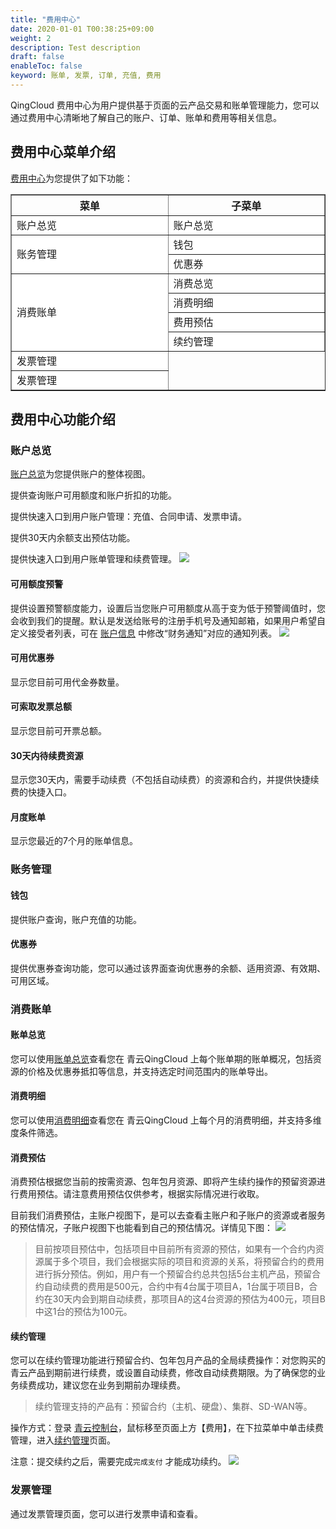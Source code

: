 ```yaml
---
title: "费用中心"
date: 2020-01-01 T00:38:25+09:00
weight: 2
description: Test description
draft: false
enableToc: false
keyword: 账单, 发票, 订单, 充值, 费用
---
```


QingCloud 费用中心为用户提供基于页面的云产品交易和账单管理能力，您可以通过费用中心清晰地了解自己的账户、订单、账单和费用等相关信息。

## 费用中心菜单介绍
[费用中心](https://console.qingcloud.com/finance/overview/)为您提供了如下功能：
<table border="1">
   <border  ></border>
   <thead>
   		<tr>
			<th  style="width:2000px">菜单</th>
			<th  style="width:2000px">子菜单</th> 
		</tr >
   </thead>
    <tr>
	    <td style="background:#fff;">账户总览</td>
	    <td style="background:#fff;">账户总览</td>
	</tr >
	<tr >
	    <td rowspan="2" style="background:#fff;">账务管理</td>
	    <td style="background:#fff;">钱包</td>
	</tr>
	<tr>
	    <td style="background:#fff;">优惠券</td>
	</tr>
	<tr >
	    <td rowspan="4" style="background:#fff;">消费账单</td>
	    <td style="background:#fff;">消费总览</td>
	</tr>
	<tr>
	    <td style="background:#fff;">消费明细</td>
	</tr>
    <tr>
	    <td style="background:#fff;">费用预估</td>
	</tr>
	<tr>
	    <td style="background:#fff;">续约管理</td>
	</tr>
		<tr >
	    <td style="background:#fff;">发票管理</td>
	</tr>
	<tr>
	    <td style="background:#fff;">发票管理</td>
	</tr>
</table>

## 费用中心功能介绍
###  账户总览
[账户总览](https://console.qingcloud.com/finance/overview/)为您提供账户的整体视图。

提供查询账户可用额度和账户折扣的功能。

提供快速入口到用户账户管理：充值、合同申请、发票申请。

提供30天内余额支出预估功能。

提供快速入口到用户账单管理和续费管理。
![](../../_images/100.png)
#### 可用额度预警
提供设置预警额度能力，设置后当您账户可用额度从高于变为低于预警阈值时，您会收到我们的提醒。默认是发送给账号的注册手机号及通知邮箱，如果用户希望自定义接受者列表，可在 [账户信息](https://console.qingcloud.com/account/profile/notify_map/) 中修改“财务通知”对应的通知列表。
![](../../_images/101.png)
#### 可用优惠券
显示您目前可用代金券数量。
#### 可索取发票总额
显示您目前可开票总额。
#### 30天内待续费资源
显示您30天内，需要手动续费（不包括自动续费）的资源和合约，并提供快捷续费的快捷入口。
#### 月度账单
显示您最近的7个月的账单信息。
### 账务管理
#### 钱包
提供账户查询，账户充值的功能。
####  优惠券
提供优惠券查询功能，您可以通过该界面查询优惠券的余额、适用资源、有效期、可用区域。
### 消费账单
#### 账单总览
您可以使用[账单总览](https://console.qingcloud.com/finance/billing/)查看您在 青云QingCloud 上每个账单期的账单概况，包括资源的价格及优惠券抵扣等信息，并支持选定时间范围内的账单导出。
#### 消费明细
您可以使用[消费明细](https://console.qingcloud.com/finance/statistic/)查看您在 青云QingCloud 上每个月的消费明细，并支持多维度条件筛选。
#### 消费预估
消费预估根据您当前的按需资源、包年包月资源、即将产生续约操作的预留资源进行费用预估。请注意费用预估仅供参考，根据实际情况进行收取。

目前我们消费预估，主账户视图下，是可以去查看主账户和子账户的资源或者服务的预估情况，子账户视图下也能看到自己的预估情况。详情见下图：
![](../../_images/102.png)
>目前按项目预估中，包括项目中目前所有资源的预估，如果有一个合约内资源属于多个项目，我们会根据实际的项目和资源的关系，将预留合约的费用进行拆分预估。例如，用户有一个预留合约总共包括5台主机产品，预留合约自动续费的费用是500元，合约中有4台属于项目A，1台属于项目B，合约在30天内会到期自动续费，那项目A的这4台资源的预估为400元，项目B中这1台的预估为100元。
#### 续约管理
您可以在续约管理功能进行预留合约、包年包月产品的全局续费操作：对您购买的青云产品到期前进行续费，或设置自动续费，修改自动续费期限。为了确保您的业务续费成功，建议您在业务到期前办理续费。

>续约管理支持的产品有：预留合约（主机、硬盘）、集群、SD-WAN等。

操作方式：登录 [青云控制台](https://console.qingcloud.com/)，鼠标移至页面上方【费用】，在下拉菜单中单击续费管理，进入[续约管理](https://console.qingcloud.com/finance/renewal_management//)页面。

注意：提交续约之后，需要完成`完成支付` 才能成功续约。
![](../../_images/103.png)
### 发票管理
通过发票管理页面，您可以进行发票申请和查看。




